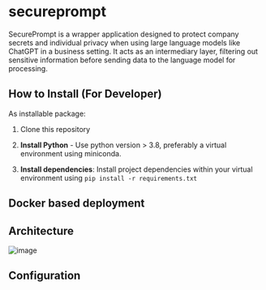 # secureprompt
SecurePrompt is a wrapper application designed to protect company secrets and individual privacy when using large language models like ChatGPT in a business setting. It acts as an intermediary layer, filtering out sensitive information before sending data to the language model for processing.




## How to Install (For Developer)
As installable package:
1. Clone this repository
2. **Install Python** - Use python version > 3.8, preferably a virtual environment using miniconda.

3. **Install dependencies**: Install project dependencies within your virtual environment using `pip install -r requirements.txt`
    
	
## Docker based deployment


## Architecture
![image](https://github.com/user-attachments/assets/2407ba55-fc4b-431f-a1c2-06703282a895)

## Configuration
